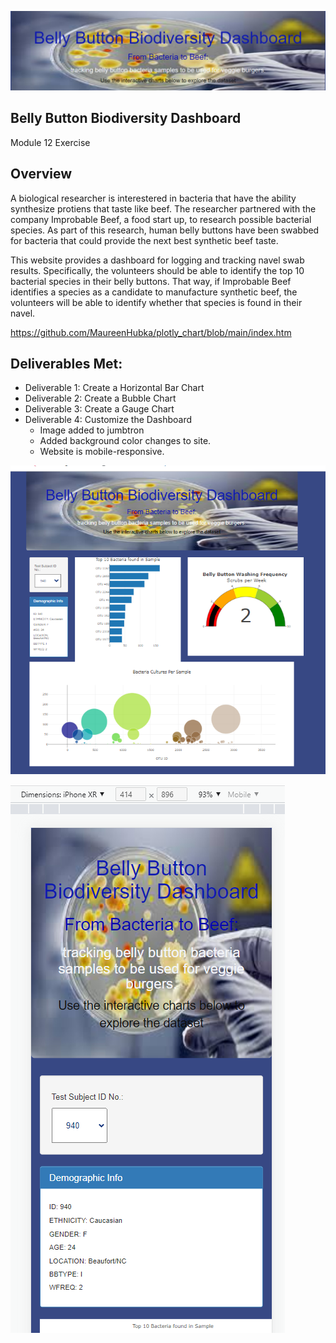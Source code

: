 
![image_Header.png](Header.png)
## Belly Button Biodiversity Dashboard
Module 12 Exercise

## Overview
A biological researcher is interestered in bacteria that have the ability synthesize protiens that taste like beef.  The researcher partnered with the company Improbable Beef, a food start up, to research possible bacterial species. As part of this research, human belly buttons have been swabbed for bacteria that could provide the next best synthetic beef taste. 

This website provides a dashboard for logging and tracking navel swab results. Specifically, the volunteers should be able to identify the top 10 bacterial species in their belly buttons. That way, if Improbable Beef identifies a species as a candidate to manufacture synthetic beef, the volunteers will be able to identify whether that species is found in their navel.

https://github.com/MaureenHubka/plotly_chart/blob/main/index.htm

## Deliverables Met:
- Deliverable 1: Create a Horizontal Bar Chart
- Deliverable 2: Create a Bubble Chart
- Deliverable 3: Create a Gauge Chart
- Deliverable 4: Customize the Dashboard
  - Image added to jumbtron
  - Added background color changes to site.
  - Website is mobile-responsive.

![image_BBD.png](BBD.png) 

![image_BBDMR.png](BBDMR.png)          

